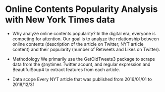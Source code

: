 # Online Contents Popularity Analysis with New York Times data

* Why analyze online contents popularity?
In the digital era, everyone is competing for attention. Our goal is to analyze the relationship between online contents (description of the article on Twitter, NYT article content) and their popularity (number of Retweets and Likes on Twitter).

* Methodology
We primarily use the GetOldTweets3 package to scrape data from the @nytimes Twitter acount, and regular expression and BeautifulSoup4 to extract features from each article.

* Data scope
Every NYT article that was published from 2016/01/01 to 2018/12/31
